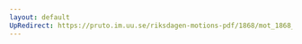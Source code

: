 ```yaml
---
layout: default
UpRedirect: https://pruto.im.uu.se/riksdagen-motions-pdf/1868/mot_1868__fk__42/mot_1868__fk__42-001.pdf
---
```

